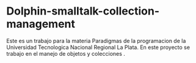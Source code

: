 # Dolphin-smalltalk-collection-management
Este es un trabajo para la materia Paradigmas de la programacion de la Universidad Tecnologica Nacional Regional La Plata.
En este  proyecto se trabajo en el manejo de objetos y colecciones .
